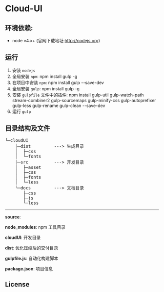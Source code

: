 Cloud-UI
===

## 环境依赖:
- node v4.x+ (官网下载地址:http://nodejs.org)


## 运行
1. 安装 `nodejs`
1. 全局安装 `npm`: npm install gulp -g
1. 在项目中安装 `npm`: npm install gulp --save-dev
1. 全局安装 `gulp`: npm install gulp -g
1. 安装 `gulpfile` 文件中的插件: npm install gulp-util gulp-watch-path stream-combiner2 gulp-sourcemaps gulp-minify-css gulp-autoprefixer gulp-less gulp-rename gulp-clean --save-dev
1. 运行 `gulp`


## 目录结构及文件
<pre>
└─cloudUI
    ├─dist         ---> 生成目录
    │  ├─css
    │  └─fonts
    ├─src          ---> 开发目录
    │  ├─asset
    │  ├─css
    │  ├─fonts
    │  └─less
    └─docs         ---> 文档目录
       ├─css
       ├─js
       └─less
</pre>

------------

**source**: 

**node_modules**: npm 工具目录

**cloudUI**: 开发目录

**dist**: 优化压缩后的交付目录

**gulpfile.js**: 自动化构建脚本

**package.json**: 项目信息

License
-------


